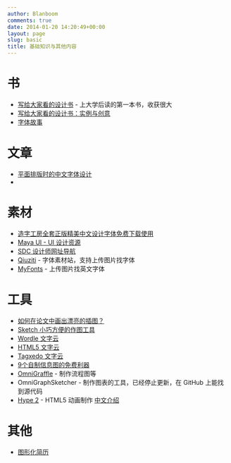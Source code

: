 ```yaml
---
author: Blanboom
comments: true
date: 2014-01-20 14:20:49+00:00
layout: page
slug: basic
title: 基础知识与其他内容
---
```


# 书

- [写给大家看的设计书](http://book.douban.com/subject/3323633/) - 上大学后读的第一本书，收获很大
- [写给大家看的设计书：实例与创意](http://book.douban.com/subject/4837333/)
- [字体故事](http://book.douban.com/subject/20441938/)
 
# 文章

- [平面排版时的中文字体设计](http://mp.weixin.qq.com/mp/appmsg/show?__biz=MjM5OTAwNTgyMA==&appmsgid=100067952&itemidx=1&sign=0f9b4d497e11aade1a7a18d9cf90764f#wechat_redirect)
- 
# 素材

- [造字工房全套正版精美中文设计字体免费下载使用](http://www.iplaysoft.com/zao-zi-gong-fang-free-fohtml)
- [Maya UI - UI 设计资源](http://mayaui.com)
- [SDC 设计师网址导航](http://hao.uisdc.com)
- [Qiuziti](http://www.qiuziti.com) - 字体素材站，支持上传图片找字体
- [MyFonts](http://www.myfonts.com/WhatTheFont/) - 上传图片找英文字体 

# 工具

- [如何在论文中画出漂亮的插图？](http://www.zhihu.com/question/21664179/answer/18928725)
- [Sketch 小巧方便的作图工具](http://www.bohemiancoding.com/sketch/)
- [Wordle 文字云](http://www.wordle.net)
- [HTML5 文字云](http://timc.idv.tw/wordcloud/)
- [Tagxedo 文字云](http://www.tagxedo.com)
- [9个自制信息图的免费利器](http://picsays.com/2013/08/05/9-awesome-powerful-free-infographic-tools/)
- [OmniGraffle](http://www.omnigroup.com/omnigraffle) - 制作流程图等
- OmniGraphSketcher - 制作图表的工具，已经停止更新，在 GitHub 上能找到源代码
- [Hype 2](http://tumult.com/hype/) - HTML5 动画制作 [中文介绍](http://www.appinn.com/hype-2-for-osx/)

# 其他

- [图形化简历](http://www.ruanyifeng.com/blog/2010/09/infographic_resume.html)
